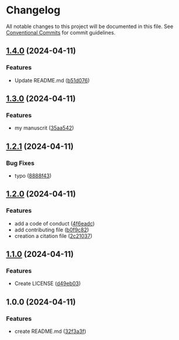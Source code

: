 # Changelog

All notable changes to this project will be documented in this file. See
[Conventional Commits](https://conventionalcommits.org) for commit guidelines.

## [1.4.0](https://github.com/thomasdenecker/quartoDemo/compare/v1.3.0...v1.4.0) (2024-04-11)


### Features

* Update README.md ([b51d076](https://github.com/thomasdenecker/quartoDemo/commit/b51d07602c825eb94c1133e4359555ab136bd16b))

## [1.3.0](https://github.com/thomasdenecker/quartoDemo/compare/v1.2.1...v1.3.0) (2024-04-11)


### Features

* my manuscrit ([35aa542](https://github.com/thomasdenecker/quartoDemo/commit/35aa54234bb0f19ee1f3aba522466d53a440362e))

## [1.2.1](https://github.com/thomasdenecker/quartoDemo/compare/v1.2.0...v1.2.1) (2024-04-11)


### Bug Fixes

* typo ([8888f43](https://github.com/thomasdenecker/quartoDemo/commit/8888f43eeabe28e88ba15901d95f1b2e79fb1049))

## [1.2.0](https://github.com/thomasdenecker/quartoDemo/compare/v1.1.0...v1.2.0) (2024-04-11)


### Features

* add a code of conduct ([4f6eadc](https://github.com/thomasdenecker/quartoDemo/commit/4f6eadcdf4f686fab1a982bd1716699846b83417))
* add contributing file ([b0f9c82](https://github.com/thomasdenecker/quartoDemo/commit/b0f9c8283554515db475112aa65087f4e6b18949))
* creation a citation file ([2c21037](https://github.com/thomasdenecker/quartoDemo/commit/2c21037f47fd3a1307e0c183b1dfe8dcc8eb462f))

## [1.1.0](https://github.com/thomasdenecker/quartoDemo/compare/v1.0.0...v1.1.0) (2024-04-11)


### Features

* Create LICENSE ([d49eb03](https://github.com/thomasdenecker/quartoDemo/commit/d49eb03ab7f07327df5f7456d3c4c70a782bcf7b))

## 1.0.0 (2024-04-11)


### Features

* create README.md ([32f3a3f](https://github.com/thomasdenecker/quartoDemo/commit/32f3a3f6176c0c7f9c21b82679f5ce51fbc9da24))
